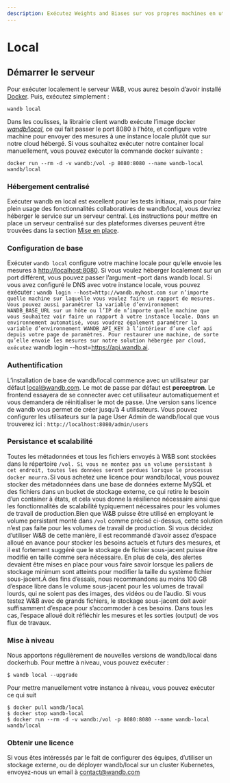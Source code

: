 ```yaml
---
description: Exécutez Weights and Biases sur vos propres machines en utilisant Docker
---
```


# Local

## Démarrer le serveur

Pour exécuter localement le serveur W&B, vous aurez besoin d’avoir installé [Docker](https://www.docker.com/products/docker-desktop). Puis, exécutez simplement :

```text
wandb local
```

Dans les coulisses, la librairie client wandb exécute l’image docker [_wandb/local_](https://hub.docker.com/repository/docker/wandb/local), ce qui fait passer le port 8080 à l’hôte, et configure votre machine pour envoyer des mesures à une instance locale plutôt que sur notre cloud hébergé. Si vous souhaitez exécuter notre container local manuellement, vous pouvez exécuter la commande docker suivante :

```text
docker run --rm -d -v wandb:/vol -p 8080:8080 --name wandb-local wandb/local
```

###  Hébergement centralisé

 Exécuter wandb en local est excellent pour les tests initiaux, mais pour faire plein usage des fonctionnalités collaboratives de wandb/local, vous devriez héberger le service sur un serveur central. Les instructions pour mettre en place un serveur centralisé sur des plateformes diverses peuvent être trouvées dans la section [Mise en place](https://docs.wandb.ai/self-hosted/setup).

###  Configuration de base

Exécuter `wandb local` configure votre machine locale pour qu’elle envoie les mesures à [http://localhost:8080](http://localhost:8080/). Si vous voulez héberger localement sur un port différent, vous pouvez passer l’argument –port dans wandb local. Si vous avez configuré le DNS avec votre instance locale, vous pouvez exécuter : `wandb login --host=http://wandb.myhost.com sur n’importe quelle machine sur laquelle vous voulez faire un rapport de mesures. Vous pouvez aussi paramétrer la variable d’environnement WANDB_BASE_URL sur un hôte ou l’IP de n’importe quelle machine que vous souhaitez voir faire un rapport à votre instance locale. Dans un environnement automatisé, vous voudrez également paramétrer la variable d’environnement WANDB_API_KEY à l’intérieur d’une clef api depuis votre page de paramètres. Pour restaurer une machine, de sorte qu’elle envoie les mesures sur notre solution hébergée par cloud, exécutez` wandb login --host=https://api.wandb.ai.

### Authentification

L’installation de base de wandb/local commence avec un utilisateur par défaut [local@wandb.com](mailto:local@wandb.com). Le mot de passe par défaut est **perceptron**. Le frontend essayera de se connecter avec cet utilisateur automatiquement et vous demandera de réinitialiser le mot de passe. Une version sans licence de wandb vous permet de créer jusqu’à 4 utilisateurs. Vous pouvez configurer les utilisateurs sur la page User Admin de wandb/local que vous trouverez ici : `http://localhost:8080/admin/users`

###  Persistance et scalabilité

Toutes les métadonnées et tous les fichiers envoyés à W&B sont stockées dans le répertoire `/vol. Si vous ne montez pas un volume persistant à cet endroit, toutes les données seront perdues lorsque le processus docker mourra.`Si vous achetez une licence pour wandb/local, vous pouvez stocker des métadonnées dans une base de données externe MySQL et des fichiers dans un bucket de stockage externe, ce qui retire le besoin d’un container à états, et cela vous donne la résilience nécessaire ainsi que les fonctionnalités de scalabilité typiquement nécessaires pour les volumes de travail de production.Bien que W&B puisse être utilisé en employant le volume persistant monté dans `/vol` comme précisé ci-dessus, cette solution n’est pas faite pour les volumes de travail de production. Si vous décidez d’utiliser W&B de cette manière, il est recommandé d’avoir assez d’espace alloué en avance pour stocker les besoins actuels et futurs des mesures, et il est fortement suggéré que le stockage de fichier sous-jacent puisse être modifié en taille comme sera nécessaire. En plus de cela, des alertes devaient être mises en place pour vous faire savoir lorsque les paliers de stockage minimum sont atteints pour modifier la taille du système fichier sous-jacent.À des fins d’essais, nous recommandons au moins 100 GB d’espace libre dans le volume sous-jacent pour les volumes de travail lourds, qui ne soient pas des images, des vidéos ou de l’audio. Si vous testez W&B avec de grands fichiers, le stockage sous-jacent doit avoir suffisamment d’espace pour s’accommoder à ces besoins. Dans tous les cas, l’espace alloué doit réfléchir les mesures et les sorties \(output\) de vos flux de travaux. 

### Mise à niveau

Nous apportons régulièrement de nouvelles versions de wandb/local dans dockerhub. Pour mettre à niveau, vous pouvez exécuter :

```text
$ wandb local --upgrade
```

Pour mettre manuellement votre instance à niveau, vous pouvez exécuter ce qui suit

```text
$ docker pull wandb/local
$ docker stop wandb-local
$ docker run --rm -d -v wandb:/vol -p 8080:8080 --name wandb-local wandb/local
```

###  Obtenir une licence

Si vous êtes intéressés par le fait de configurer des équipes, d’utiliser un stockage externe, ou de déployer wandb/local sur un cluster Kubernetes, envoyez-nous un email à [contact@wandb.com](mailto:contact@wandb.com)

